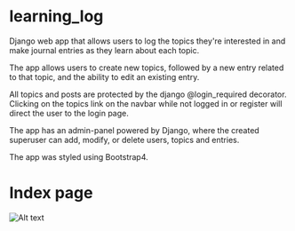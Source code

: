 # learning_log
Django web app that allows users to log the topics they're interested in and make journal entries as they learn about each topic.

The app allows users to create new topics, followed by a new entry related to that topic, and the ability to edit an existing entry.

All topics and posts are protected by the django @login_required decorator. Clicking on the topics link on the navbar while not logged in or register will direct the user to the login page.

The app has an admin-panel powered by Django, where the created superuser can add, modify, or delete users, topics and entries.

The app was styled using Bootstrap4. 

# Index page
![Alt text](~/Pictures/index_page.png?raw=true "Index page")
